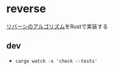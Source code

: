 # reverse
[リバーシのアルゴリズム](https://www.kohgakusha.co.jp/books/detail/978-4-87593-428-8)をRustで実装する

## dev
* `cargo watch -x 'check --tests'`

